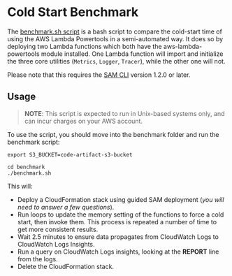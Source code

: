 # Cold Start Benchmark

The [benchmark.sh script](./benchmark.sh) is a bash script to compare the cold-start time of using the AWS Lambda Powertools in a semi-automated way. It does so by deploying two Lambda functions which both have the aws-lambda-powertools module installed. One Lambda function will import and initialize the three core utilities (`Metrics`, `Logger`, `Tracer`), while the other one will not.

Please note that this requires the [SAM CLI](https://github.com/aws/aws-sam-cli) version 1.2.0 or later.

## Usage

> **NOTE**: This script is expected to run in Unix-based systems only, and can incur charges on your AWS account.

To use the script, you should move into the benchmark folder and run the benchmark script:

```
export S3_BUCKET=code-artifact-s3-bucket

cd benchmark
./benchmark.sh
```

This will:

* Deploy a CloudFormation stack using guided SAM deployment (*you will need to answer a few questions*).
* Run loops to update the memory setting of the functions to force a cold start, then invoke them. This process is repeated a number of time to get more consistent results.
* Wait 2.5 minutes to ensure data propagates from CloudWatch Logs to CloudWatch Logs Insights.
* Run a query on CloudWatch Logs insights, looking at the **REPORT** line from the logs.
* Delete the CloudFormation stack.
